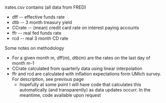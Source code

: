 irates.csv contains (all data from FRED)
* dff -- effective funds rate
* dtb -- 3 month treasury yield
* CCrate -- (mean) credit card rate on interest paying accounts
* ffr -- real fed funds rate
* rcd -- real 3 month CD rate

Some notes on methodology 
* For a given month m, dff(m), dtb(m) are the rates on the last day of month m-1
* CCrate calculated from quarterly data using linear interpolation
* ffr and rcd are calculated with inflation expectations form UMich survey. For description, see previous page 
  * hopefully at some point I will have code that calculates this automatically (and transparently) as data updates occurr. In the meantime, code available upon request 
